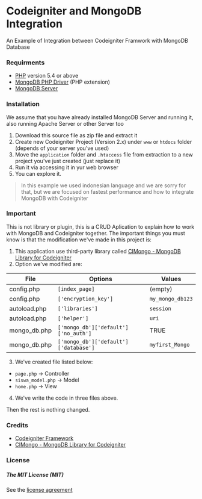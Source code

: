 # Codeigniter and MongoDB Integration
An Example of Integration between Codeigniter Framwork with MongoDB Database

### Requirments

- [PHP](http://php.net) version 5.4 or above
- [MongoDB PHP Driver](http://php.net/manual/en/set.mongodb.php) (PHP extension)
- [MongoDB Server](https://www.mongodb.org/downloads#production)

### Installation
We assume that you have already installed MongoDB Server and running it, also running Apache Server or other Server too

1. Download this source file as zip file and extract it
2. Create new Codeigniter Project (Version 2.x) under `www` or `htdocs` folder (depends of your server you've used)
2. Move the `application` folder and `.htaccess` file from extraction to a new project you've just created (just replace it)
3. Run it via accessing it in yur web browser
4. You can explore it.

> In this example we used indonesian language and we are sorry for that, but we are focused on fastest performance and how to integrate MongoDB with Codeigniter

### Important

This is not library or plugin, this is a CRUD Aplication to explain how to work with MongoDB and Codeigniter together.
The important things you must know is that the modification we've made in this project is:

1. This application use third-party library called [CIMongo - MongoDB Library for Codeigniter](https://github.com/intekhabrizvi/Codeigniter-mongo-library)
2. Option we've modified are:
  
  File | Options | Values
  ---- | ------- | ------
  config.php | `[index_page]` | (empty)
  config.php | `['encryption_key']` | `my_mongo_db123`
  autoload.php | `['libraries']` | `session`
  autoload.php | `['helper']` | `uri`
  mongo_db.php | `['mongo_db']['default']['no_auth']` | TRUE
  mongo_db.php | `['mongo_db']['default']['database']` | `myfirst_Mongo`
3. We've created file listed below:
  * `page.php` -> Controller
  * `siswa_model.php` -> Model
  * `home.php` -> View
4. We've write the code in three files above.

Then the rest is nothing changed.

### Credits
- [Codeigniter Framework](https://github.com/bcit-ci/CodeIgniter)
- [CIMongo - MongoDB Library for Codeigniter](https://github.com/intekhabrizvi/Codeigniter-mongo-library)

### License
##### The MIT License (MIT)
See the [license agreement](https://github.com/DykiSA/CI_MongoDB/blob/master/LICENSE)
